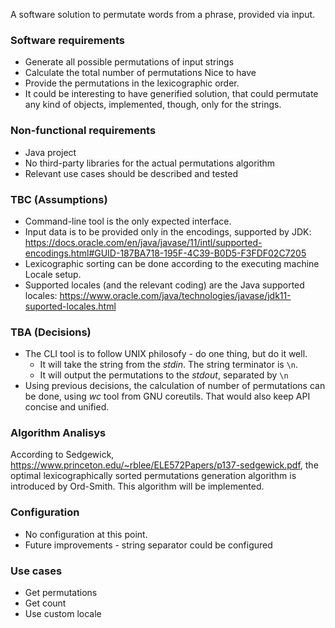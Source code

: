 A software solution to permutate words from a phrase, provided via input.

### Software requirements
- Generate all possible permutations of input strings
- Calculate the total number of permutations
Nice to have
- Provide the permutations in the lexicographic order.
- It could be interesting to have generified solution, that could permutate any kind of objects, implemented, though, only for the strings.

### Non-functional requirements
- Java project
- No third-party libraries for the actual permutations algorithm
- Relevant use cases should be described and tested

### TBC (Assumptions)
- Command-line tool is the only expected interface.
- Input data is to be provided only in the encodings, supported by JDK: https://docs.oracle.com/en/java/javase/11/intl/supported-encodings.html#GUID-187BA718-195F-4C39-B0D5-F3FDF02C7205
- Lexicographic sorting can be done according to the executing machine Locale setup.
- Supported locales (and the relevant coding) are the Java supported locales: https://www.oracle.com/java/technologies/javase/jdk11-suported-locales.html

### TBA (Decisions)
- The CLI tool is to follow UNIX philosofy - do one thing, but do it well.
  - It will take the string from the _stdin_. The string terminator is `\n`.
  - It will output the permutations to the _stdout_, separated by `\n`
- Using previous decisions, the calculation of number of permutations can be done, using _wc_ tool from GNU coreutils. That would also keep API concise and unified.

### Algorithm Analisys
According to Sedgewick, https://www.princeton.edu/~rblee/ELE572Papers/p137-sedgewick.pdf, the optimal lexicographically sorted permutations generation algorithm is introduced by Ord-Smith.
This algorithm will be implemented.

### Configuration
- No configuration at this point.
- Future improvements - string separator could be configured

### Use cases
- Get permutations
- Get count
- Use custom locale

